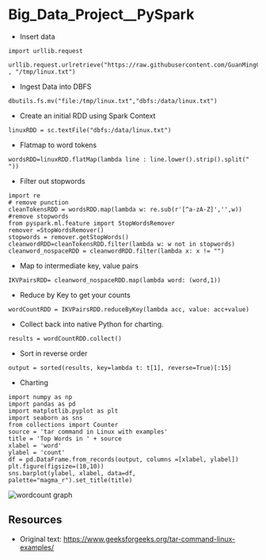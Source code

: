 # Big_Data_Project__PySpark


- Insert data
```
import urllib.request

urllib.request.urlretrieve("https://raw.githubusercontent.com/GuanMingChee/Big_Data_Project__PySpark/main/linux_tarCommand.txt" , "/tmp/linux.txt")
```

- Ingest Data into DBFS
```
dbutils.fs.mv("file:/tmp/linux.txt","dbfs:/data/linux.txt")
```
- Create an initial RDD using Spark Context
```
linuxRDD = sc.textFile("dbfs:/data/linux.txt")
```
- Flatmap to word tokens
```
wordsRDD=linuxRDD.flatMap(lambda line : line.lower().strip().split(" "))
```
- Filter out stopwords
```
import re
# remove punction
cleanTokensRDD = wordsRDD.map(lambda w: re.sub(r'[^a-zA-Z]','',w))
#remove stopwords
from pyspark.ml.feature import StopWordsRemover
remover =StopWordsRemover()
stopwords = remover.getStopWords()
cleanwordRDD=cleanTokensRDD.filter(lambda w: w not in stopwords)
cleanword_nospaceRDD = cleanwordRDD.filter(lambda x: x != "")
```
- Map to intermediate key, value pairs
```
IKVPairsRDD= cleanword_nospaceRDD.map(lambda word: (word,1))
```
- Reduce by Key to get your counts
```
wordCountRDD = IKVPairsRDD.reduceByKey(lambda acc, value: acc+value)
```
- Collect back into native Python for charting. 
```
results = wordCountRDD.collect()
```
- Sort in reverse order
```
output = sorted(results, key=lambda t: t[1], reverse=True)[:15]
```
- Charting
```
import numpy as np
import pandas as pd
import matplotlib.pyplot as plt
import seaborn as sns
from collections import Counter
source = 'tar command in Linux with examples'
title = 'Top Words in ' + source
xlabel = 'word'
ylabel = 'count'
df = pd.DataFrame.from_records(output, columns =[xlabel, ylabel]) 
plt.figure(figsize=(10,10))
sns.barplot(ylabel, xlabel, data=df, palette="magma_r").set_title(title)
```
![wordcount graph](image.jpg)

## Resources
- Original text: 
  https://www.geeksforgeeks.org/tar-command-linux-examples/
